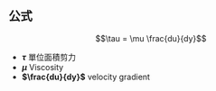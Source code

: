 ## 公式

$$\tau = \mu \frac{du}{dy}$$

- **$\tau$** 單位面積剪力
- **$\mu$** Viscosity
- **$\frac{du}{dy}$** velocity gradient


